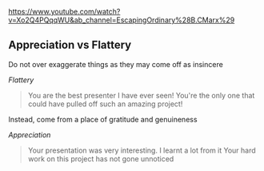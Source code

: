 https://www.youtube.com/watch?v=Xo2Q4PQqqWU&ab_channel=EscapingOrdinary%28B.CMarx%29

## Appreciation vs Flattery
Do not over exaggerate things as they may come off as insincere

*Flattery*
> You are the best presenter I have ever seen! 
> You're the only one that could have pulled off such an amazing project!

Instead, come from a place of gratitude and genuineness

*Appreciation* 
> Your presentation was very interesting. I learnt a lot from it
> Your hard work on this project has not gone unnoticed


